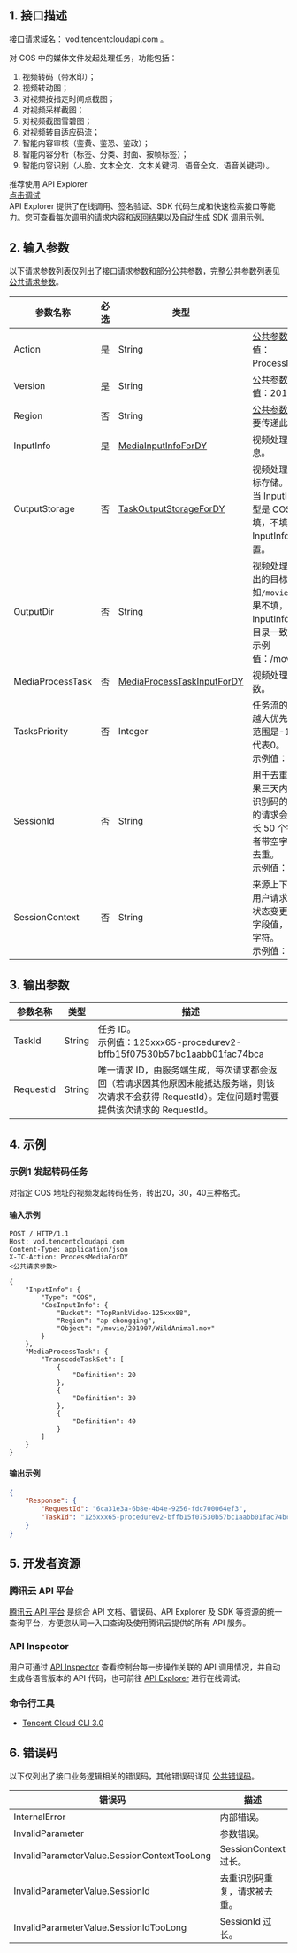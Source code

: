 ## 1. 接口描述

接口请求域名： vod.tencentcloudapi.com 。

对 COS 中的媒体文件发起处理任务，功能包括：
1. 视频转码（带水印）；
2. 视频转动图；
3. 对视频按指定时间点截图；
4. 对视频采样截图；
5. 对视频截图雪碧图；
6. 对视频转自适应码流；
7. 智能内容审核（鉴黄、鉴恐、鉴政）；
8. 智能内容分析（标签、分类、封面、按帧标签）；
9. 智能内容识别（人脸、文本全文、文本关键词、语音全文、语音关键词）。

<div class="rno-api-explorer">
    <div class="rno-api-explorer-inner">
        <div class="rno-api-explorer-hd">
            <div class="rno-api-explorer-title">
                推荐使用 API Explorer
            </div>
            <a href="https://console.cloud.tencent.com/api/explorer?Product=vod&Version=2018-07-17&Action=ProcessMediaForDY" class="rno-api-explorer-btn" hotrep="doc.api.explorerbtn"><i class="rno-icon-explorer"></i>点击调试</a>
        </div>
        <div class="rno-api-explorer-body">
            <div class="rno-api-explorer-cont">
                API Explorer 提供了在线调用、签名验证、SDK 代码生成和快速检索接口等能力。您可查看每次调用的请求内容和返回结果以及自动生成 SDK 调用示例。
            </div>
        </div>
    </div>
</div>

## 2. 输入参数

以下请求参数列表仅列出了接口请求参数和部分公共参数，完整公共参数列表见 [公共请求参数](https://cloud.tencent.com/document/api/266/31756)。

| 参数名称 | 必选 | 类型 | 描述 |
|---------|---------|---------|---------|
| Action | 是 | String | [公共参数](https://cloud.tencent.com/document/api/266/31756)，本接口取值：ProcessMediaForDY。 |
| Version | 是 | String | [公共参数](https://cloud.tencent.com/document/api/266/31756)，本接口取值：2018-07-17。 |
| Region | 否 | String | [公共参数](https://cloud.tencent.com/document/api/266/31756)，本接口不需要传递此参数。 |
| InputInfo | 是 | [MediaInputInfoForDY](../数据结构.md#MediaInputInfoForDY) | 视频处理的文件输入信息。 |
| OutputStorage | 否 | [TaskOutputStorageForDY](../数据结构.md#TaskOutputStorageForDY) | 视频处理输出文件的目标存储。<br/>当 InputInfo 的输入类型是 COS 时可以不填，不填代表继承 InputInfo 中的存储位置。 |
| OutputDir | 否 | String | 视频处理生成的文件输出的目标目录，如`/movie/201907/`。如果不填，表示与 InputInfo 中文件所在的目录一致。<br/>示例值：/movie/201907/ |
| MediaProcessTask | 否 | [MediaProcessTaskInputForDY](../数据结构.md#MediaProcessTaskInputForDY) | 视频处理类型任务参数。 |
| TasksPriority | 否 | Integer | 任务流的优先级，数值越大优先级越高，取值范围是-10到 10，不填代表0。<br/>示例值：0 |
| SessionId | 否 | String | 用于去重的识别码，如果三天内曾有过相同的识别码的请求，则本次的请求会返回错误。最长 50 个字符，不带或者带空字符串表示不做去重。<br/>示例值：123 |
| SessionContext | 否 | String | 来源上下文，用于透传用户请求信息，任务流状态变更回调将返回该字段值，最长 1000 个字符。<br/>示例值：123 |

## 3. 输出参数

| 参数名称 | 类型 | 描述 |
|---------|---------|---------|
| TaskId | String | 任务 ID。<br/>示例值：125xxx65-procedurev2-bffb15f07530b57bc1aabb01fac74bca|
| RequestId | String | 唯一请求 ID，由服务端生成，每次请求都会返回（若请求因其他原因未能抵达服务端，则该次请求不会获得 RequestId）。定位问题时需要提供该次请求的 RequestId。|

## 4. 示例

### 示例1 发起转码任务

对指定 COS 地址的视频发起转码任务，转出20，30，40三种格式。

#### 输入示例

```
POST / HTTP/1.1
Host: vod.tencentcloudapi.com
Content-Type: application/json
X-TC-Action: ProcessMediaForDY
<公共请求参数>

{
    "InputInfo": {
        "Type": "COS",
        "CosInputInfo": {
            "Bucket": "TopRankVideo-125xxx88",
            "Region": "ap-chongqing",
            "Object": "/movie/201907/WildAnimal.mov"
        }
    },
    "MediaProcessTask": {
        "TranscodeTaskSet": [
            {
                "Definition": 20
            },
            {
                "Definition": 30
            },
            {
                "Definition": 40
            }
        ]
    }
}
```

#### 输出示例

```json
{
    "Response": {
        "RequestId": "6ca31e3a-6b8e-4b4e-9256-fdc700064ef3",
        "TaskId": "125xxx65-procedurev2-bffb15f07530b57bc1aabb01fac74bca"
    }
}
```


## 5. 开发者资源

### 腾讯云 API 平台

[腾讯云 API 平台](https://cloud.tencent.com/api) 是综合 API 文档、错误码、API Explorer 及 SDK 等资源的统一查询平台，方便您从同一入口查询及使用腾讯云提供的所有 API 服务。

### API Inspector

用户可通过 [API Inspector](https://cloud.tencent.com/document/product/1278/49361) 查看控制台每一步操作关联的 API 调用情况，并自动生成各语言版本的 API 代码，也可前往 [API Explorer](https://cloud.tencent.com/document/product/1278/46697) 进行在线调试。

### 命令行工具

* [Tencent Cloud CLI 3.0](https://cloud.tencent.com/document/product/440/6176)

## 6. 错误码

以下仅列出了接口业务逻辑相关的错误码，其他错误码详见 [公共错误码](https://cloud.tencent.com/document/api/266/31774#.E5.85.AC.E5.85.B1.E9.94.99.E8.AF.AF.E7.A0.81)。

| 错误码 | 描述 |
|---------|---------|
| InternalError | 内部错误。 |
| InvalidParameter | 参数错误。 |
| InvalidParameterValue.SessionContextTooLong | SessionContext 过长。 |
| InvalidParameterValue.SessionId | 去重识别码重复，请求被去重。 |
| InvalidParameterValue.SessionIdTooLong | SessionId 过长。 |
